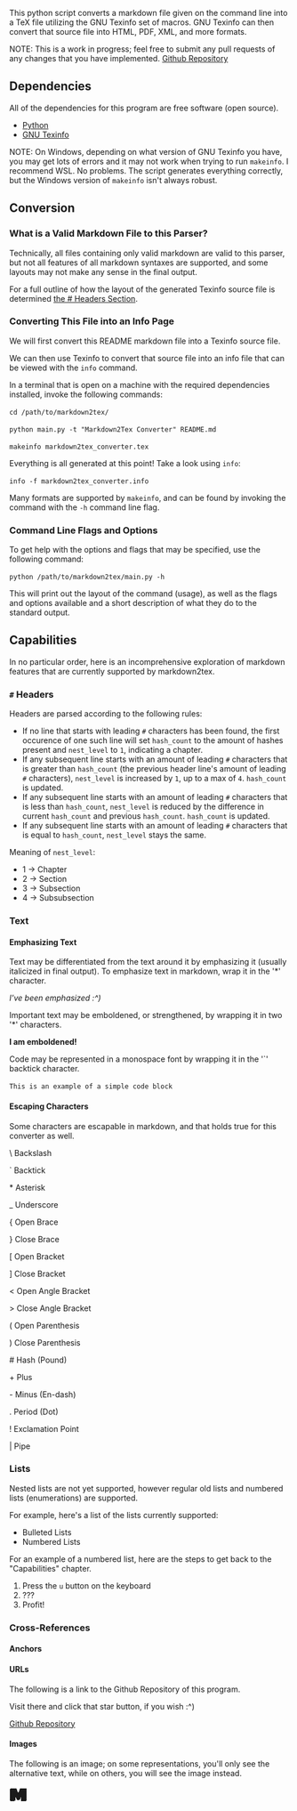 This python script converts a markdown file given on the command line into a TeX file utilizing the GNU Texinfo set of macros. GNU Texinfo can then convert that source file into HTML, PDF, XML, and more formats.

NOTE: This is a work in progress; feel free to submit any pull requests of any changes that you have implemented. [Github Repository](https://www.github.com/LensPlaysGames/markdown2tex)

## Dependencies
All of the dependencies for this program are free software (open source).

- [Python](https://www.python.org/)
- [GNU Texinfo](https://www.gnu.org/software/texinfo/)

NOTE: On Windows, depending on what version of GNU Texinfo you have, you may get lots of errors and it may not work when trying to run `makeinfo`. I recommend WSL. No problems. The script generates everything correctly, but the Windows version of `makeinfo` isn't always robust.

## Conversion

### What is a Valid Markdown File to this Parser?
Technically, all files containing only valid markdown are valid to this parser, but not all features of all markdown syntaxes are supported, and some layouts may not make any sense in the final output.

For a full outline of how the layout of the generated Texinfo source file is determined [the # Headers Section](#hash-headers).

### Converting This File into an Info Page
We will first convert this README markdown file into a Texinfo source file. 

We can then use Texinfo to convert that source file into an info file that can be viewed with the `info` command.

In a terminal that is open on a machine with the required dependencies installed, invoke the following commands:

`cd /path/to/markdown2tex/`

`python main.py -t "Markdown2Tex Converter" README.md`

`makeinfo markdown2tex_converter.tex`

Everything is all generated at this point! Take a look using `info`:

`info -f markdown2tex_converter.info`

Many formats are supported by `makeinfo`, and can be found by invoking the command with the `-h` command line flag.

### Command Line Flags and Options
To get help with the options and flags that may be specified, use the following command:

`python /path/to/markdown2tex/main.py -h`

This will print out the layout of the command (usage), as well as the flags and options available and a short description of what they do to the standard output.

## Capabilities
In no particular order, here is an incomprehensive exploration of markdown features that are currently supported by 
markdown2tex.

### `#` Headers <a name="hash-headers"></a>
Headers are parsed according to the following rules:
- If no line that starts with leading `#` characters has been found, the first occurence of one such line will set `hash_count` to the amount of hashes present and `nest_level` to `1`, indicating a chapter.
- If any subsequent line starts with an amount of leading `#` characters that is greater than `hash_count` (the previous header line's amount of leading `#` characters), `nest_level` is increased by `1`, up to a max of `4`. `hash_count` is updated.
- If any subsequent line starts with an amount of leading `#` characters that is less than `hash_count`, `nest_level` is reduced by the difference in current `hash_count` and previous `hash_count`. `hash_count` is updated.
- If any subsequent line starts with an amount of leading `#` characters that is equal to `hash_count`, `nest_level` stays the same.

Meaning of `nest_level`:
- 1 -> Chapter
- 2 -> Section
- 3 -> Subsection
- 4 -> Subsubsection

### Text

#### Emphasizing Text
Text may be differentiated from the text around it by emphasizing it (usually italicized in final output). To emphasize text in markdown, wrap it in the '\*' character.

*I've been emphasized :^)*

Important text may be emboldened, or strengthened, by wrapping it in two '\*' characters.

**I am emboldened!**

Code may be represented in a monospace font by wrapping it in the '\`' backtick character.

`This is an example of a simple code block`

#### Escaping Characters
Some characters are escapable in markdown, and that holds true for this converter as well.

\\ Backslash

\` Backtick

\* Asterisk

\_ Underscore

\{ Open Brace

\} Close Brace

\[ Open Bracket

\] Close Bracket

\< Open Angle Bracket

\> Close Angle Bracket

\( Open Parenthesis

\) Close Parenthesis

\# Hash (Pound)

\+ Plus

\- Minus (En-dash)

\. Period (Dot)

\! Exclamation Point

\| Pipe


### Lists
Nested lists are not yet supported, however regular old lists and numbered lists (enumerations) are supported.

For example, here's a list of the lists currently supported:
- Bulleted Lists
- Numbered Lists

For an example of a numbered list, here are the steps to get back to the "Capabilities" chapter.
1. Press the `u` button on the keyboard
2. ???
3. Profit!

### Cross-References

#### Anchors


#### URLs
The following is a link to the Github Repository of this program.

Visit there and click that star button, if you wish :^)

[Github Repository](https://www.github.com/LensPlaysGames/markdown2tex)

#### Images
The following is an image; on some representations, you'll only see the alternative text, while on others, you will see the image instead.

![A small icon of the letter M](M.png)